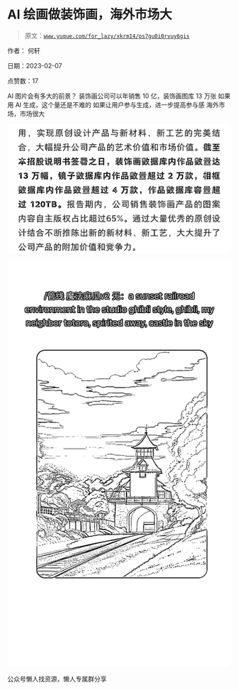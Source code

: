 # AI 绘画做装饰画，海外市场大

> 原文：[`www.yuque.com/for_lazy/xkrm14/ps7gu0i0rvuy6gis`](https://www.yuque.com/for_lazy/xkrm14/ps7gu0i0rvuy6gis)



作者： 何轩



日期：2023-02-07



点赞数：17



AI 图片会有多大的前景？ 装饰画公司可以年销售 10 亿，装饰画图库 13 万张 如果用 AI 生成，这个量还是不难的 如果让用户参与生成，进一步提高参与感 海外市场，市场很大



![](img/7dec57cf09eef2b319dcbd095c9b660f.png)  

![](img/c886d2464e264ee7b3b15cc935382764.png)  

公众号懒人找资源，懒人专属群分享

</ne-p></ne-p>